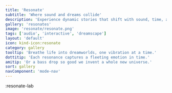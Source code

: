 ```yaml
---
title: 'Resonate'
subtitle: 'Where sound and dreams collide'
description: 'Experience dynamic stories that shift with sound, time, and your touch. Shape a living world one beat at a time.'
gallery: 'resonates'
image: 'resonate/resonate.png'
tags: ['audio', 'interactive', 'dreamscape']
layout: 'default'
icon: kind-icon:resonate
category: gallery
tooltip: 'Breathe life into dreamworlds, one vibration at a time.'
dottitip: 'Each resonance captures a fleeting emotion in time.'
amitip: 'Or a bass drop so good we invent a whole new universe.'
sort: gallery
navComponent: 'mode-nav'
---
```

:resonate-lab
